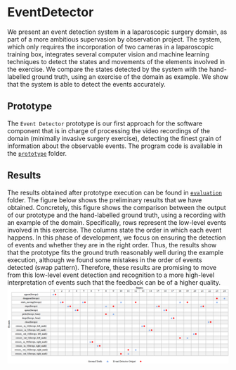 # EventDetector 
We present an event detection system in a laparoscopic surgery domain, as part of a more ambitious supervasion by observation project. The system, which only requires the incorporation of two cameras in a laparoscopic training box, integrates several computer vision and machine learning techniques to detect the states and movements of the elements involved in the exercise. We compare the states detected by the system with the hand-labelled ground truth, using an exercise of the domain as example. We show that the system is able to detect the events accurately. 

## Prototype
The `Event Detector` prototype is our first approach for the software component that is in charge of processing the video recordings of the domain (minimally invasive surgery exercise), detecting the finest grain of information about the observable events. The program code is available in the [`prototype`](/prototype) folder.

## Results
The results obtained after prototype execution can be found in [`evaluation`](/evaluation) folder. The figure below shows the preliminary results that we have obtained. Concretely, this figure shows the comparison between the
output of our prototype and the hand-labelled ground truth, using a recording with an example of the domain. Specifically, rows represent the low-level events involved in this exercise. The columns state the order in which each event happens. In this phase of development, we focus on ensuring the detection of events and whether they are in the right order. Thus, the results show that the prototype fits the ground truth reasonably well during the example execution, although we found some mistakes in the order of events detected (swap pattern). Therefore, these results are promising to move from this low-level event detection and recognition to a more high-level interpretation of events such that the feedback can be of a higher quality.
![Evaluation plot](/evaluation/evaluation_plot.png)
